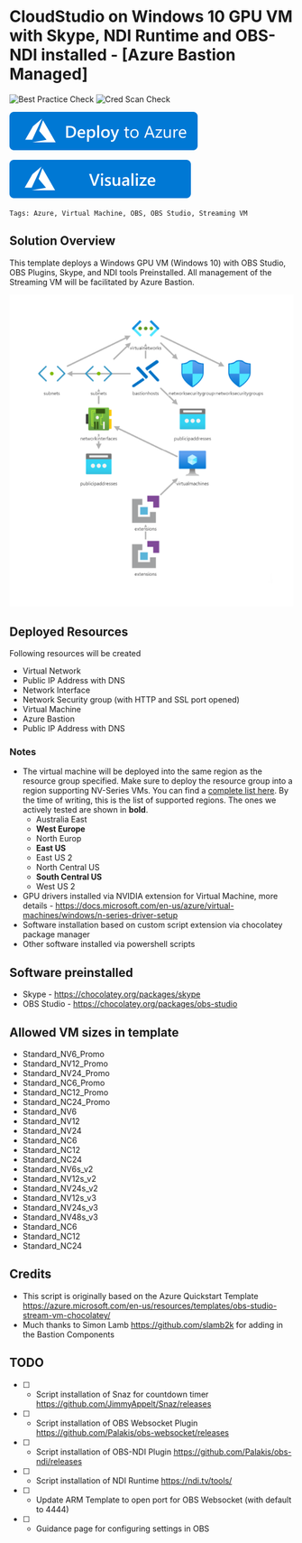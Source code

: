 # CloudStudio on Windows 10 GPU VM with Skype, NDI Runtime and OBS-NDI installed - [Azure Bastion Managed]

![Best Practice Check](https://azurequickstartsservice.blob.core.windows.net/badges/obs-studio-stream-vm-chocolatey/BestPracticeResult.svg)
![Cred Scan Check](https://azurequickstartsservice.blob.core.windows.net/badges/obs-studio-stream-vm-chocolatey/CredScanResult.svg)

[![Deploy To Azure](https://raw.githubusercontent.com/Azure/azure-quickstart-templates/master/1-CONTRIBUTION-GUIDE/images/deploytoazure.svg?sanitize=true)](https://portal.azure.com/#create/Microsoft.Template/uri/https%3A%2F%2Fraw.githubusercontent.com%2Fkphillpotts%2FCloudStudio%2Fmaster%2Fazuredeploy.json)  

[![Visualize](https://raw.githubusercontent.com/Azure/azure-quickstart-templates/master/1-CONTRIBUTION-GUIDE/images/visualizebutton.svg?sanitize=true)](http://armviz.io/#/?load=https%3A%2F%2Fraw.githubusercontent.com%2Fkphillpotts%2FCloudStudio%2Fmaster%2Fazuredeploy.json)

`Tags: Azure, Virtual Machine, OBS, OBS Studio, Streaming VM`

## Solution Overview

This template deploys a Windows GPU VM (Windows 10) with OBS Studio, OBS Plugins, Skype, and NDI tools Preinstalled. 
All management of the Streaming VM will be facilitated by Azure Bastion.

![topology](topology.png)

## Deployed Resources

Following resources will be created

- Virtual Network
- Public IP Address with DNS
- Network Interface
- Network Security group (with HTTP and SSL port opened)
- Virtual Machine
- Azure Bastion
- Public IP Address with DNS

### Notes

* The virtual machine will be deployed into the same region as the resource group specified. Make sure to deploy the resource group into a region supporting NV-Series VMs. You can find a [complete list here](https://azure.microsoft.com/global-infrastructure/services/?products=virtual-machines&regions=non-regional,us-east,us-east-2,us-central,us-north-central,us-south-central,us-west-central,us-west,us-west-2,canada-east,canada-central,europe-north,europe-west,australia-central,australia-central-2,australia-east,australia-southeast,brazil-south,china-non-regional,china-east,china-east-2,china-north,china-north-2,south-africa-north,south-africa-west). By the time of writing, this is the list of supported regions. The ones we actively tested are shown in **bold**.
    * Australia East
    * **West Europe**
    * North Europ
    * **East US**
    * East US 2
    * North Central US
    * **South Central US**
    * West US 2
* GPU drivers installed via NVIDIA extension for Virtual Machine, more details - <https://docs.microsoft.com/en-us/azure/virtual-machines/windows/n-series-driver-setup>
* Software installation based on custom script extension via chocolatey package manager
* Other software installed via powershell scripts

## Software preinstalled

- Skype - <https://chocolatey.org/packages/skype>
- OBS Studio - <https://chocolatey.org/packages/obs-studio>


## Allowed VM sizes in template

- Standard_NV6_Promo
- Standard_NV12_Promo
- Standard_NV24_Promo
- Standard_NC6_Promo
- Standard_NC12_Promo
- Standard_NC24_Promo
- Standard_NV6
- Standard_NV12
- Standard_NV24
- Standard_NC6
- Standard_NC12
- Standard_NC24
- Standard_NV6s_v2
- Standard_NV12s_v2
- Standard_NV24s_v2
- Standard_NV12s_v3
- Standard_NV24s_v3
- Standard_NV48s_v3
- Standard_NC6
- Standard_NC12
- Standard_NC24

## Credits

- This script is originally based on the Azure Quickstart Template <https://azure.microsoft.com/en-us/resources/templates/obs-studio-stream-vm-chocolatey/>
- Much thanks to Simon Lamb <https://github.com/slamb2k> for adding in the Bastion Components

## TODO

- [  ] - Script installation of Snaz for countdown timer <https://github.com/JimmyAppelt/Snaz/releases>
- [  ] - Script installation of OBS Websocket Plugin <https://github.com/Palakis/obs-websocket/releases>
- [  ] - Script installation of OBS-NDI Plugin <https://github.com/Palakis/obs-ndi/releases>
- [  ] - Script installation of NDI Runtime <https://ndi.tv/tools/>
- [  ] - Update ARM Template to open port for OBS Websocket (with default to 4444)
- [  ] - Guidance page for configuring settings in OBS